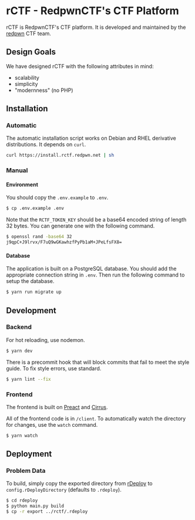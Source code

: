 # rCTF - RedpwnCTF's CTF Platform

rCTF is RedpwnCTF's CTF platform. It is developed and maintained by the [redpwn](https://redpwn.net) CTF team.

## Design Goals

We have designed rCTF with the following attributes in mind:

* scalability
* simplicity
* "modernness" (no PHP)

## Installation

### Automatic

The automatic installation script works on Debian and RHEL derivative distributions. It depends on `curl`.

```bash
curl https://install.rctf.redpwn.net | sh
```

### Manual

#### Environment

You should copy the `.env.example` to `.env`. 

```bash
$ cp .env.example .env
```

Note that the `RCTF_TOKEN_KEY` should be a base64 encoded string of length 32 bytes. You can generate one with the following command.  

```bash
$ openssl rand -base64 32
j9qpC+J9lrvx/F7uQ9wGKawhzfPyPb1aM+JPeLfsFX8=
```

#### Database

The application is built on a PostgreSQL database. You should add the appropriate connection string in `.env`. Then run the following command to setup the database. 

```bash
$ yarn run migrate up
```

## Development

### Backend

For hot reloading, use nodemon.

```bash
$ yarn dev
```

There is a precommit hook that will block commits that fail to meet the style guide. To fix style errors, use standard. 

```bash
$ yarn lint --fix
```

### Frontend

The frontend is built on [Preact](https://preactjs.com/) and [Cirrus](https://spiderpig86.github.io/Cirrus/). 

All of the frontend code is in `/client`. To automatically watch the directory for changes, use the `watch` command. 

```bash
$ yarn watch
```

## Deployment

### Problem Data

To build, simply copy the exported directory from [rDeploy](https://github.com/redpwn/rdeploy) to `config.rDeployDirectory` (defaults to `.rdeploy`). 

```bash
$ cd rdeploy
$ python main.py build
$ cp -r export ../rctf/.rdeploy
```

